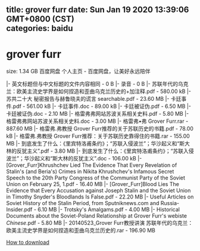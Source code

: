 
title: grover furr
date: Sun Jan 19 2020 13:39:06 GMT+0800 (CST)    
categories: baidu
---

# grover furr
size: 1.34 GB
 百度网盘 个人主页 - 百度网盘，让美好永远陪伴
 
|- 英文标题但与中文标题的文件内容相同 - 0 B
|- 录音 - 0 B
|- 苏联年代的乌克兰：欧美主流史学界是如何捏造和歪曲乌克兰历史的+加注释.pdf - 580.00 kB
|- 苏共二十大 秘密报告与赫鲁晓夫的谎言 searchable.pdf - 23.60 MB
|- 卡廷事件.pdf - 561.00 kB
|- 卡廷事件.doc - 89.00 kB
|- 卡廷被证伪.pdf - 6.50 MB
|- 卡廷被证伪.doc - 2.10 MB
|- 格雷弗弗网站苏波关系相关史料.pdf - 5.80 MB
|- 格雷弗弗网站苏波关系相关史料.doc - 3.00 MB
|- 格雷弗•弗 Grover Furr.rar - 887.60 MB
|- 格雷弗.弗教授 Grover Furr推荐的关于苏联历史的书籍.pdf - 78.00 kB
|- 格雷弗.弗教授 Grover Furr推荐：关于苏联历史靠得住的书籍.rar - 155.00 MB
|- 到底发生了什么：《里宾特洛甫条约》；“苏联入侵波兰”；华沙起义和“斯大林的反犹主义”.pdf - 3.80 MB
|- 到底发生了什么：《里宾特洛甫条约》；“苏联入侵波兰”；华沙起义和“斯大林的反犹主义”.doc - 106.00 kB
|- [Grover_Furr]Khrushchev Lied The Evidence That Every Revelation of Stalin's (and Beria's) Crimes in Nikita Khrushchev's Infamous Secret Speech to the 20th Party Congress of the Communist Party of the Soviet Union on February 25, 1.pdf - 16.40 MB
|- [Grover_Furr]Blood Lies The Evidence that Every Accusation against Joseph Stalin and the Soviet Union in Timothy Snyder's Bloodlands Is False.pdf - 22.20 MB
|- Useful Articles on Soviet History of the Stalin Period, from Sputniknews.com and Russia-Insider.pdf - 6.10 MB
|- Trotsky's Amalgams.pdf - 4.00 MB
|- Historical Documents about the Soviet-Poland Relationship at Grover Furr's webiste _Chinese_.pdf - 5.80 MB
|- 20140523_Grover Furr教授讲演 苏联年代的乌克兰：欧美主流史学界是如何捏造和歪曲乌克兰历史的.rar - 196.90 MB

[How to download](https://bpcam.bemobtrk.com/go/2ceec3aa-1ca2-46d6-b9ff-aaa5c184517c?jno=847)